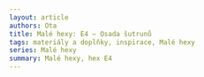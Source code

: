 ```yaml
--- 
layout: article 
authors: Ota
title: Malé hexy: E4 – Osada šutrunů
tags: materiály a doplňky, inspirace, Malé hexy
series: Malé hexy 
summary: Malé hexy, hex E4
---
```

